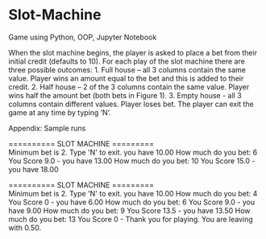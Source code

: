 # Slot-Machine
Game using Python, OOP, Jupyter Notebook

When the slot machine begins, the player is asked to place a bet from their initial credit (defaults to 10). For each play of the slot machine there are three possible outcomes:
    1. Full house​ – all 3 columns contain the same value. Player wins an amount equal to the bet and this is added to their 
        credit.
    2. Half house​ – 2 of the 3 columns contain the same value. Player wins half the amount bet (both bets in Figure 1).
    3. Empty house​ - all 3 columns contain different values. Player loses bet.
The player can exit the game at any time by typing ‘N’.

Appendix: Sample runs

========== SLOT MACHINE ========= <br>
Minimum bet is 2. Type 'N' to exit.
you have 10.00
How much do you bet: 6
You Score 9.0 - you have 13.00
How much do you bet: 10
You Score 15.0 - you have 18.00

========== SLOT MACHINE ========= <br>
Minimum bet is 2. Type 'N' to exit. you have 10.00
How much do you bet: 4
You Score 0 - you have 6.00
How much do you bet: 6
You Score 9.0 - you have 9.00
How much do you bet: 9
You Score 13.5 - you have 13.50
How much do you bet: 13
You Score 0 - Thank you for playing. You are leaving with 0.50.
